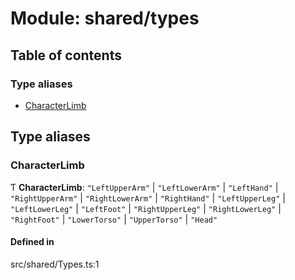 # Module: shared/types

## Table of contents

### Type aliases

- [CharacterLimb](../wiki/shared.types#characterlimb)

## Type aliases

### CharacterLimb

Ƭ **CharacterLimb**: ``"LeftUpperArm"`` \| ``"LeftLowerArm"`` \| ``"LeftHand"`` \| ``"RightUpperArm"`` \| ``"RightLowerArm"`` \| ``"RightHand"`` \| ``"LeftUpperLeg"`` \| ``"LeftLowerLeg"`` \| ``"LeftFoot"`` \| ``"RightUpperLeg"`` \| ``"RightLowerLeg"`` \| ``"RightFoot"`` \| ``"LowerTorso"`` \| ``"UpperTorso"`` \| ``"Head"``

#### Defined in

src/shared/Types.ts:1
